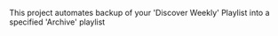 This project automates backup of your 'Discover Weekly' Playlist into a specified 'Archive' playlist
